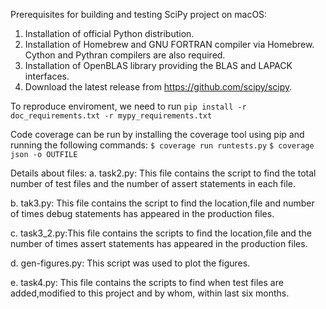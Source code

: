 Prerequisites for building and testing SciPy project on macOS:
1.	Installation of official Python distribution.
2.	Installation of Homebrew and GNU FORTRAN compiler via Homebrew. Cython and Pythran compilers are also required.
3.	Installation of OpenBLAS library providing the BLAS and LAPACK interfaces.
4.	Download the latest release from https://github.com/scipy/scipy.

To reproduce enviroment, we need to run `pip install -r doc_requirements.txt -r mypy_requirements.txt`

Code coverage can be run by installing the coverage tool using pip and running the following commands: 
`$ coverage run runtests.py` 
`$ coverage json -o OUTFILE`

Details about files:
a. task2.py: This file contains the script to find the total number of test files and the number of assert statements in each file.

b. tak3.py: This file contains the script to find the location,file and number of times debug  statements has appeared in the production files.

c. task3_2.py:This file contains the scripts to find the location,file and the number of times assert statements has appeared in the production files.

d. gen-figures.py: This script was used to plot the figures.

e. task4.py: This file contains the scripts to find when test files are added,modified to this project and by whom, within last six months.
